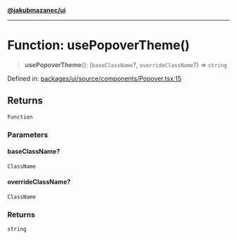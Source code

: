 [**@jakubmazanec/ui**](../README.md)

---

# Function: usePopoverTheme()

> **usePopoverTheme**(): (`baseClassName`?, `overrideClassName`?) => `string`

Defined in:
[packages/ui/source/components/Popover.tsx:15](https://github.com/jakubmazanec/tools/blob/0373298af23ca7b778987184cd6fcccd21ae54be/packages/ui/source/components/Popover.tsx#L15)

## Returns

`Function`

### Parameters

#### baseClassName?

`ClassName`

#### overrideClassName?

`ClassName`

### Returns

`string`

